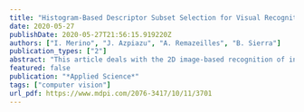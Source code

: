 ```yaml
---
title: "Histogram-Based Descriptor Subset Selection for Visual Recognition of Industrial Parts"
date: 2020-05-27
publishDate: 2020-05-27T21:56:15.919220Z
authors: ["I. Merino", "J. Azpiazu", "A. Remazeilles", "B. Sierra"]
publication_types: ["2"]
abstract: "This article deals with the 2D image-based recognition of industrial parts. Methods based on histograms are well known and widely used, but it is hard to find the best combination of histograms, most distinctive for instance, for each situation and without a high user expertise. We proposed a descriptor subset selection technique that automatically selects the most appropriate descriptor combination, and that outperforms approach involving single descriptors. We have considered both backward and forward mechanisms. Furthermore, to recognize the industrial parts a supervised classification is used with the global descriptors as predictors. Several class approaches are compared. Given our application, the best results are obtained with the Support Vector Machine with a combination of descriptors increasing the F1 by 0.031 with respect to the best descriptor "
featured: false
publication: "*Applied Science*"
tags: ["computer vision"]
url_pdf: https://www.mdpi.com/2076-3417/10/11/3701
---
```


